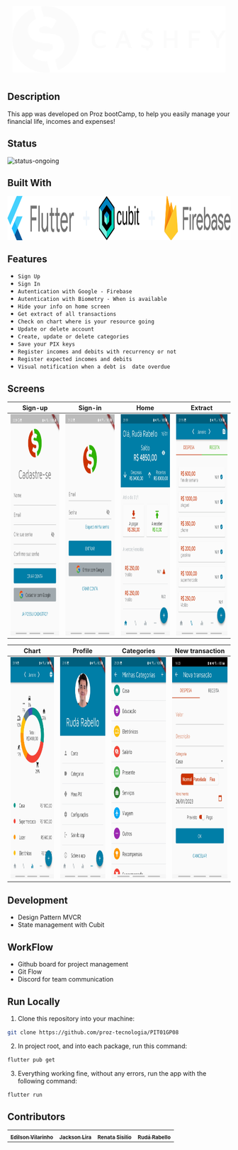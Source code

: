 # 

<p align="center">
 <img src="/assets/white-logo-text-horizontal.png" height="150px" />
<p/>

#

## Description

This app was developed on Proz bootCamp, to help you easily manage your financial life, incomes and expenses!

## Status

![status-ongoing](https://img.shields.io/badge/status-ongoing-yellow?style=for-the-badge)


## Built With

<img src="/assets/built-with.png" height="100px" align="center"/>

## Features

- `Sign Up` 
- `Sign In` 
- `Autentication with Google - Firebase`
- `Autentication with Biometry - When is available `
- `Hide your info on home screen`
- `Get extract of all transactions`
- `Check on chart where is your resource going`
- `Update or delete account`
- `Create, update or delete categories`
- `Save your PIX keys`
- `Register incomes and debits with recurrency or not`
- `Register expected incomes and debits` 
- `Visual notification when a debt is  date overdue ` 

## Screens
 
Sign-up                      | Sign-in                      | Home              |Extract      
:-------------------------:|:-------------------------:|:-------------------------:|:-------------------------:
<img src="/assets/Screenshot_register.jpg" alt="show_case"  height="500">   | <img src="/assets/Screenshot_login.jpg" alt="show_case"  height="500"> | <img src="/assets/Screenshot_home.jpg" alt="show_case"  height="500">  | <img src="/assets/Screenshot_extract.jpg" alt="show_case"  height="500">  

 Chart                      |       Profile       | Categories        |       New transaction   
:-------------------------:|:-------------------------:|:-------------------------:|:-------------------------:
<img src="/assets/Screenshot_chart.jpg" alt="show_case"  height="500"> | <img src="/assets/Screenshot_profile.jpg" alt="show_case"  height="500"> | <img src="/assets/Screenshot_categories.jpg" alt="show_case"  height="500"> |<img src="/assets/Screenshot_new_transaction.jpg" alt="show_case"  height="500">

## Development
- Design Pattern MVCR
- State management with Cubit

## WorkFlow
- Github board for project management
- Git Flow
- Discord for team communication

## Run Locally

1. Clone this repository into your machine:

```bash
git clone https://github.com/proz-tecnologia/PIT01GP08
```

2. In project root, and into each package, run this command:

```bash
flutter pub get
```
3. Everything working fine, without any errors, run the app with the following command:

```bash
flutter run 
```

## Contributors 


<table>
  <tr>
    <td align="center"><a href="https://github.com/evilarinho"><sub><b>Edilson Vilarinho</b></sub></a><br/></td>
    <td align="center"><a href="https://github.com/jacksonlira88"><sub><b>Jackson Lira</b></sub></a><br/></td>
    <td align="center"><a href="https://github.com/RenataSisilio"><sub><b>Renata Sisilio</b></sub></a><br/></td>
    <td align="center"><a href="https://github.com/rudarabello"><sub><b>Rudá Rabello</b></sub></a><br/></td>


</table>

